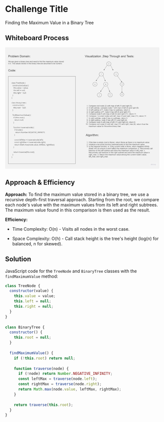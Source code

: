 # Challenge Title

Finding the Maximum Value in a Binary Tree

## Whiteboard Process

![Alt text](tree-max.jpg)

## Approach & Efficiency

**Approach:**
To find the maximum value stored in a binary tree, we use a recursive depth-first traversal approach. Starting from the root, we compare each node's value with the maximum values from its left and right subtrees. The maximum value found in this comparison is then used as the result.

**Efficiency:**

- Time Complexity: O(n) - Visits all nodes in the worst case.
  
- Space Complexity: O(h) - Call stack height is the tree's height (log(n) for balanced, n for skewed).

## Solution

JavaScript code for the `TreeNode` and `BinaryTree` classes with the `findMaximumValue` method:

```javascript
class TreeNode {
  constructor(value) {
    this.value = value;
    this.left = null;
    this.right = null;
  }
}

class BinaryTree {
  constructor() {
    this.root = null;
  }

  findMaximumValue() {
    if (!this.root) return null;

    function traverse(node) {
      if (!node) return Number.NEGATIVE_INFINITY;
      const leftMax = traverse(node.left);
      const rightMax = traverse(node.right);
      return Math.max(node.value, leftMax, rightMax);
    }

    return traverse(this.root);
  }
}
